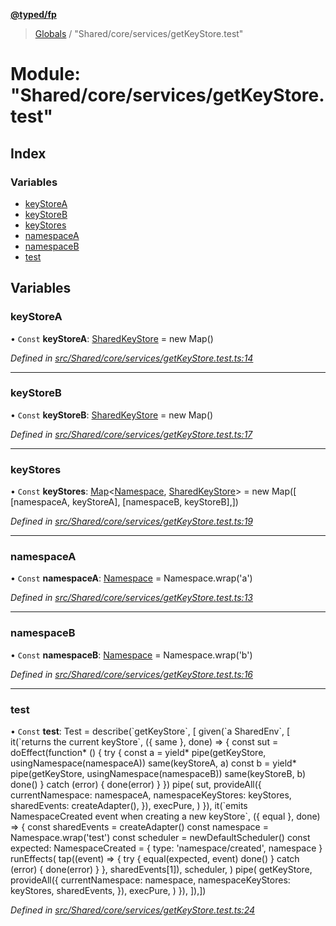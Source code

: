 **[@typed/fp](../README.md)**

> [Globals](../globals.md) / "Shared/core/services/getKeyStore.test"

# Module: "Shared/core/services/getKeyStore.test"

## Index

### Variables

* [keyStoreA](_shared_core_services_getkeystore_test_.md#keystorea)
* [keyStoreB](_shared_core_services_getkeystore_test_.md#keystoreb)
* [keyStores](_shared_core_services_getkeystore_test_.md#keystores)
* [namespaceA](_shared_core_services_getkeystore_test_.md#namespacea)
* [namespaceB](_shared_core_services_getkeystore_test_.md#namespaceb)
* [test](_shared_core_services_getkeystore_test_.md#test)

## Variables

### keyStoreA

• `Const` **keyStoreA**: [SharedKeyStore](../interfaces/_shared_core_model_sharedkeystore_.sharedkeystore.md) = new Map()

*Defined in [src/Shared/core/services/getKeyStore.test.ts:14](https://github.com/TylorS/typed-fp/blob/f27ba3e/src/Shared/core/services/getKeyStore.test.ts#L14)*

___

### keyStoreB

• `Const` **keyStoreB**: [SharedKeyStore](../interfaces/_shared_core_model_sharedkeystore_.sharedkeystore.md) = new Map()

*Defined in [src/Shared/core/services/getKeyStore.test.ts:17](https://github.com/TylorS/typed-fp/blob/f27ba3e/src/Shared/core/services/getKeyStore.test.ts#L17)*

___

### keyStores

• `Const` **keyStores**: [Map](../interfaces/_shared_core_model_sharedkeystore_.sharedkeystore.md#map)\<[Namespace](_shared_core_model_namespace_.namespace.md), [SharedKeyStore](../interfaces/_shared_core_model_sharedkeystore_.sharedkeystore.md)> = new Map([ [namespaceA, keyStoreA], [namespaceB, keyStoreB],])

*Defined in [src/Shared/core/services/getKeyStore.test.ts:19](https://github.com/TylorS/typed-fp/blob/f27ba3e/src/Shared/core/services/getKeyStore.test.ts#L19)*

___

### namespaceA

• `Const` **namespaceA**: [Namespace](_shared_core_model_namespace_.namespace.md) = Namespace.wrap('a')

*Defined in [src/Shared/core/services/getKeyStore.test.ts:13](https://github.com/TylorS/typed-fp/blob/f27ba3e/src/Shared/core/services/getKeyStore.test.ts#L13)*

___

### namespaceB

• `Const` **namespaceB**: [Namespace](_shared_core_model_namespace_.namespace.md) = Namespace.wrap('b')

*Defined in [src/Shared/core/services/getKeyStore.test.ts:16](https://github.com/TylorS/typed-fp/blob/f27ba3e/src/Shared/core/services/getKeyStore.test.ts#L16)*

___

### test

• `Const` **test**: Test = describe(\`getKeyStore\`, [ given(\`a SharedEnv\`, [ it(\`returns the current keyStore\`, ({ same }, done) => { const sut = doEffect(function* () { try { const a = yield* pipe(getKeyStore, usingNamespace(namespaceA)) same(keyStoreA, a) const b = yield* pipe(getKeyStore, usingNamespace(namespaceB)) same(keyStoreB, b) done() } catch (error) { done(error) } }) pipe( sut, provideAll({ currentNamespace: namespaceA, namespaceKeyStores: keyStores, sharedEvents: createAdapter(), }), execPure, ) }), it(\`emits NamespaceCreated event when creating a new keyStore\`, ({ equal }, done) => { const sharedEvents = createAdapter() const namespace = Namespace.wrap('test') const scheduler = newDefaultScheduler() const expected: NamespaceCreated = { type: 'namespace/created', namespace } runEffects( tap((event) => { try { equal(expected, event) done() } catch (error) { done(error) } }, sharedEvents[1]), scheduler, ) pipe( getKeyStore, provideAll({ currentNamespace: namespace, namespaceKeyStores: keyStores, sharedEvents, }), execPure, ) }), ]),])

*Defined in [src/Shared/core/services/getKeyStore.test.ts:24](https://github.com/TylorS/typed-fp/blob/f27ba3e/src/Shared/core/services/getKeyStore.test.ts#L24)*
